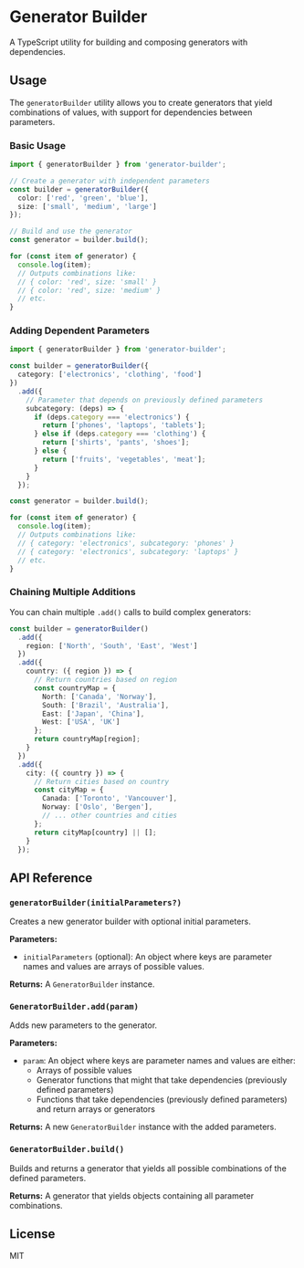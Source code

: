 # Generator Builder

A TypeScript utility for building and composing generators with dependencies.

## Usage

The `generatorBuilder` utility allows you to create generators that yield combinations of values, with support for dependencies between parameters.

### Basic Usage

```typescript
import { generatorBuilder } from 'generator-builder';

// Create a generator with independent parameters
const builder = generatorBuilder({
  color: ['red', 'green', 'blue'],
  size: ['small', 'medium', 'large']
});

// Build and use the generator
const generator = builder.build();

for (const item of generator) {
  console.log(item);
  // Outputs combinations like:
  // { color: 'red', size: 'small' }
  // { color: 'red', size: 'medium' }
  // etc.
}
```

### Adding Dependent Parameters

```typescript
import { generatorBuilder } from 'generator-builder';

const builder = generatorBuilder({
  category: ['electronics', 'clothing', 'food']
})
  .add({
    // Parameter that depends on previously defined parameters
    subcategory: (deps) => {
      if (deps.category === 'electronics') {
        return ['phones', 'laptops', 'tablets'];
      } else if (deps.category === 'clothing') {
        return ['shirts', 'pants', 'shoes'];
      } else {
        return ['fruits', 'vegetables', 'meat'];
      }
    }
  });

const generator = builder.build();

for (const item of generator) {
  console.log(item);
  // Outputs combinations like:
  // { category: 'electronics', subcategory: 'phones' }
  // { category: 'electronics', subcategory: 'laptops' }
  // etc.
}
```

### Chaining Multiple Additions

You can chain multiple `.add()` calls to build complex generators:

```typescript
const builder = generatorBuilder()
  .add({
    region: ['North', 'South', 'East', 'West']
  })
  .add({
    country: ({ region }) => {
      // Return countries based on region
      const countryMap = {
        North: ['Canada', 'Norway'],
        South: ['Brazil', 'Australia'],
        East: ['Japan', 'China'],
        West: ['USA', 'UK']
      };
      return countryMap[region];
    }
  })
  .add({
    city: ({ country }) => {
      // Return cities based on country
      const cityMap = {
        Canada: ['Toronto', 'Vancouver'],
        Norway: ['Oslo', 'Bergen'],
        // ... other countries and cities
      };
      return cityMap[country] || [];
    }
  });
```

## API Reference

### `generatorBuilder(initialParameters?)`

Creates a new generator builder with optional initial parameters.

**Parameters:**
- `initialParameters` (optional): An object where keys are parameter names and values are arrays of possible values.

**Returns:** A `GeneratorBuilder` instance.

### `GeneratorBuilder.add(param)`

Adds new parameters to the generator.

**Parameters:**
- `param`: An object where keys are parameter names and values are either:
  - Arrays of possible values
  - Generator functions that might that take dependencies (previously defined parameters)
  - Functions that take dependencies (previously defined parameters) and return arrays or generators

**Returns:** A new `GeneratorBuilder` instance with the added parameters.

### `GeneratorBuilder.build()`

Builds and returns a generator that yields all possible combinations of the defined parameters.

**Returns:** A generator that yields objects containing all parameter combinations.

## License

MIT
